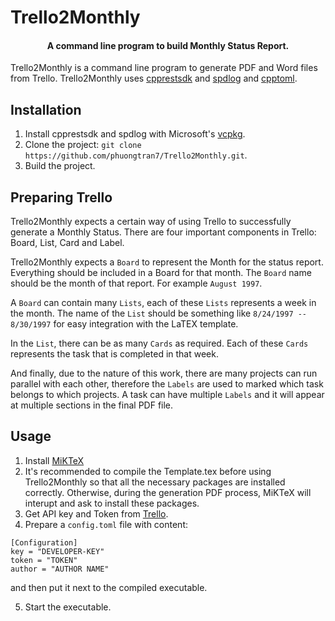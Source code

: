# Trello2Monthly
<h4 align="center">A command line program to build Monthly Status Report.</h4>

Trello2Monthly is a command line program to generate PDF and Word files from Trello. Trello2Monthly uses <a href="https://github.com/Microsoft/cpprestsdk">cpprestsdk</a> and <a href="https://github.com/gabime/spdlog">spdlog</a> and <a href="https://github.com/skystrife/cpptoml">cpptoml</a>.

## Installation
1. Install cpprestsdk and spdlog with Microsoft's <a href="https://github.com/Microsoft/vcpkg">vcpkg</a>.
2. Clone the project: `git clone https://github.com/phuongtran7/Trello2Monthly.git`.
3. Build the project.

## Preparing Trello
Trello2Monthly expects a certain way of using Trello to successfully generate a Monthly Status. There are four important components in Trello: Board, List, Card and Label.

Trello2Monthly expects a `Board` to represent the Month for the status report. Everything should be included in a Board for that month. The `Board` name should be the month of that report. For example `August 1997`.

A `Board` can contain many `Lists`, each of these `Lists` represents a week in the month. The name of the `List` should be something like `8/24/1997 -- 8/30/1997` for easy integration with the LaTEX template.

In the `List`, there can be as many `Cards` as required. Each of these `Cards` represents the task that is completed in that week.

And finally, due to the nature of this work, there are many projects can run parallel with each other, therefore the `Labels` are used to marked which task belongs to which projects. A task can have multiple `Labels` and it will appear at multiple sections in the final PDF file.

## Usage
1. Install <a href="https://miktex.org/">MiKTeX</a>
2. It's recommended to compile the Template.tex before using Trello2Monthly so that all the necessary packages are installed correctly. Otherwise, during the generation PDF process, MiKTeX will interupt and ask to install these packages.
3. Get API key and Token from <a href="https://developers.trello.com/docs/api-introduction">Trello</a>.
4. Prepare a `config.toml` file with content:
```
[Configuration]
key = "DEVELOPER-KEY"
token = "TOKEN"
author = "AUTHOR NAME"
```
and then put it next to the compiled executable.

5. Start the executable.